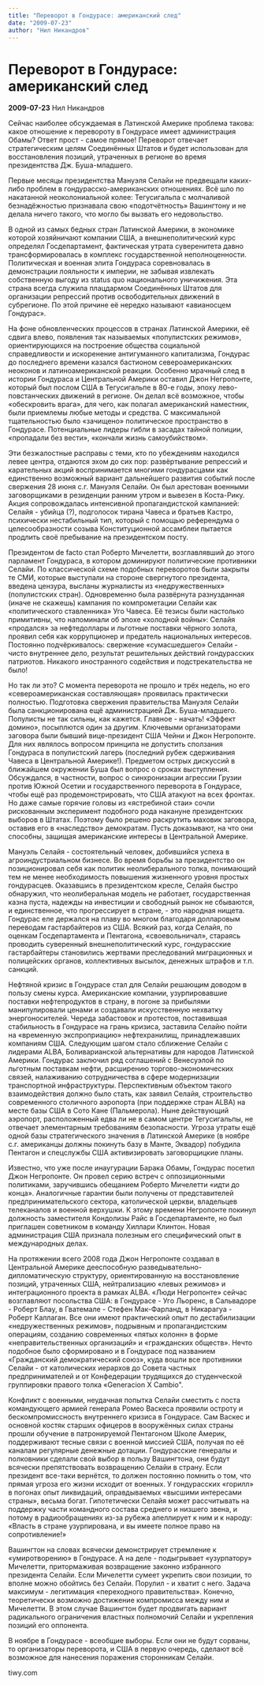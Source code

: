 ```yaml
---
title: "Переворот в Гондурасе: американский след"
date: "2009-07-23"
author: "Нил Никандров"
---
```


# Переворот в Гондурасе: американский след

**2009-07-23** Нил Никандров

Сейчас наиболее обсуждаемая в Латинской Америке проблема такова: какое отношение к перевороту в Гондурасе имеет администрация Обамы? Ответ прост - самое прямое! Переворот отвечает стратегическим целям Соединённых Штатов и будет использован для восстановления позиций, утраченных в регионе во время президентства Дж. Буша-младшего.

Первые месяцы президентства Мануэля Селайи не предвещали каких-либо проблем в гондурасско-американских отношениях. Всё шло по накатанной неоколониальной колее: Тегусигальпа с молчаливой безнадёжностью признавала свою «подотчётность» Вашингтону и не делала ничего такого, что могло бы вызвать его недовольство.

В одной из самых бедных стран Латинской Америки, в экономике которой хозяйничают компании США, а внешнеполитический курс определял Госдепартамент, фактическая утрата суверенитета давно трансформировалась в комплекс государственной неполноценности. Политическая и военная элита Гондураса соревновалась в демонстрации лояльности к империи, не забывая извлекать собственную выгоду из status quo национального уничижения. Эта страна всегда служила плацдармом Соединённых Штатов для организации репрессий против освободительных движений в субрегионе. По этой причине её нередко называют «авианосцем Гондурас».

На фоне обновленческих процессов в странах Латинской Америки, её сдвига влево, появления так называемых «популистских режимов», ориентирующихся на построение общества социальной справедливости и искоренение антигуманного капитализма, Гондурас до последнего времени казался бастионом североамериканских неоконов и латиноамериканской реакции. Особенно мрачный след в истории Гондураса и Центральной Америки оставил Джон Негропонте, который был послом США в Тегусигальпе в 80-е годы, эпоху лево-повстанческих движений в регионе. Он делал всё возможное, чтобы «обескровить врага», для чего, как полагал американский наместник, были приемлемы любые методы и средства. С максимальной тщательностью было «зачищено» политическое пространство в Гондурасе. Потенциальные лидеры гибли в засадах тайной полиции, «пропадали без вести», «кончали жизнь самоубийством».

Эти безжалостные расправы с теми, кто по убеждениям находился левее центра, отдаются эхом до сих пор: развёртывание репрессий и карательных акций воспринимается многими гондурасцами как единственно возможный вариант дальнейшего развития событий после свержения 28 июня с.г. Мануэля Селайи. Он был арестован военными заговорщиками в резиденции ранним утром и вывезен в Коста-Рику. Акция сопровождалась интенсивной пропагандистской кампанией: Селайя - убийца (?), подголосок тирана Чавеса и братьев Кастро, психически нестабильный тип, который с помощью референдума о целесообразности созыва Конституционной ассамблеи пытается продлить своё пребывание на президентском посту.

Президентом de facto стал Роберто Мичелетти, возглавлявший до этого парламент Гондураса, в котором доминируют политические противники Селайи. По классической схеме подобных переворотов были закрыты те СМИ, которые выступали на стороне свергнутого президента, введена цензура, высланы журналисты из «недружественных» (популистских стран). Одновременно была развёрнута разнузданная (иначе не скажешь) кампания по компрометации Селайи как «политического ставленника» Уго Чавеса. Её тезисы были настолько примитивны, что напоминали об эпохе «холодной войны»: Селайя «продался» за нефтедоллары и льготные поставки чёрного золота, проявил себя как коррупционер и предатель национальных интересов. Постоянно подчёркивалось: свержение «сумасшедшего» Селайи - чисто внутреннее дело, результат решительных действий гондурасских патриотов. Никакого иностранного содействия и подстрекательства не было!

Но так ли это? С момента переворота не прошло и трёх недель, но его «североамериканская составляющая» проявилась практически полностью. Подготовка свержения правительства Мануэля Селайи была санкционирована ещё администрацией Дж. Буша-младшего. Популисты не так сильны, как кажется. Главное - начать! «Эффект домино», посыплются один за другим. Ключевыми организаторами заговора были бывший вице-президент США Чейни и Джон Негропонте. Для них являлось вопросом принципа не допустить сползания Гондураса в популистский лагерь (последний рубеж сдерживания Чавеса в Центральной Америке!). Предметом острых дискуссий в ближайшем окружении Буша был вопрос о сроках выступления. Обсуждался, в частности, вопрос о синхронизации агрессии Грузии против Южной Осетии и государственного переворота в Гондурасе, чтобы ещё раз продемонстрировать, что США атакуют на всех фронтах. Но даже самые горячие головы из «ястребиной стаи» сочли рискованным эксперимент подобного рода накануне президентских выборов в Штатах. Поэтому было решено раскрутить маховик заговора, оставив его в «наследство» демократам. Пусть доказывают, на что они способны, защищая американские интересы в Центральной Америке.

Мануэль Селайя - состоятельный человек, добившийся успеха в агроиндустриальном бизнесе. Во время борьбы за президентство он позиционировал себя как политик неолиберального толка, понимающий тем не менее необходимость повышения жизненного уровня простых гондурасцев. Оказавшись в президентском кресле, Селайя быстро обнаружил, что неолиберальная модель не работает, государственная казна пуста, надежды на инвестиции и свободный рынок не сбываются, и единственное, что прогрессирует в стране, - это народная нищета. Гондурас еле держался на плаву во многом благодаря долларовым переводам гастарбайтеров из США. Всякий раз, когда Селайя, по оценкам Госдепартамента и Пентагона, «своевольничал», стараясь проводить суверенный внешнеполитический курс, гондурасские гастарбайтеры становились жертвами преследований миграционных и полицейских органов, коллективных высылок, денежных штрафов и т.п. санкций.

Нефтяной кризис в Гондурасе стал для Селайи решающим доводом в пользу смены курса. Американские компании, узурпировавшие поставки нефтепродуктов в страну, в погоне за прибылями манипулировали ценами и создавали искусственную нехватку энергоносителей. Череда забастовок и протестов, поставившая стабильность в Гондурасе на грань кризиса, заставила Селайю пойти на «временную экспроприацию» нефтехранилищ, принадлежавших компаниям США. Следующим шагом стало сближение Селайи с лидерами ALBA, Боливарианской альтернативы для народов Латинской Америки. Гондурас заключил ряд соглашений с Венесуэлой по льготным поставкам нефти, расширению торгово-экономических связей, налаживанию сотрудничества в сфере модернизации транспортной инфраструктуры. Перспективным объектом такого взаимодействия должно было стать, как заявил Селайя, строительство современного столичного аэропорта (при поддержке стран ALBA) на месте базы США в Сото Кане (Пальмерола). Ныне действующий аэропорт, расположенный едва ли не в самом центре Тегусигальпы, не отвечает элементарным требованиям безопасности. Угроза утраты ещё одной базы стратегического значения в Латинской Америке (в ноябре с.г. американцы должны покинуть базу в Манте, Эквадор) побудила Пентагон и спецслужбы США активизировать заговорщицкие планы.

Известно, что уже после инаугурации Барака Обамы, Гондурас посетил Джон Негропонте. Он провел серию встреч с оппозиционными политиками, заручившись обещанием Роберто Мичелетти «идти до конца». Аналогичные гарантии были получены от представителей предпринимательского сектора, католической церкви, владельцев телеканалов и военной верхушки. К этому времени Негропонте покинул должность заместителя Кондолизы Райс в Госдепартаменте, но был приглашен советником в команду Хиллари Клинтон. Новая администрация США признала полезным его специфический опыт в международных делах.

На протяжении всего 2008 года Джон Негропонте создавал в Центральной Америке дееспособную разведывательно-дипломатическую структуру, ориентированную на восстановление позиций, утраченных США, нейтрализацию «левых режимов» и интеграционного проекта в рамках ALBA. «Люди Негропонте» сейчас возглавляют посольства США: в Гондурасе - Уго Льоренс, в Сальвадоре - Роберт Блау, в Гватемале - Стефен Мак-Фарланд, в Никарагуа - Роберт Каллаган. Все они имеют практический опыт по дестабилизации «недружественных режимов», подрывным и пропагандистским операциям, созданию современных «пятых колонн» в форме «неправительственных организаций» и «гражданских обществ». Нечто подобное было сформировано и в Гондурасе под названием «Гражданский демократический союз», куда вошли все противники Селайи - от католических иерархов до Совета частных предпринимателей и от Конфедерации трудящихся до студенческой группировки правого толка «Generacion X Cambio".

Конфликт с военными, неудачная попытка Селайи сместить с поста командующего армией генерала Ромео Васкеса проявили остроту и бескомпромиссность внутреннего кризиса в Гондурасе. Сам Васкес и основной костяк старших офицеров в вооружённых силах страны прошли обучение в патронируемой Пентагоном Школе Америк, поддерживают тесные связи с военной миссией США, получая по её каналам регулярные денежные дотации. Гондурасские генералы и полковники сделали свой выбор в пользу Вашингтона, они будут всячески препятствовать возвращению Селайи в страну. Если президент все-таки вернётся, то должен постоянно помнить о том, что прямая угроза его жизни исходит от военных. У гондурасских «горилл» в погонах опыт ликвидаций, оправдываемых «высшими интересами страны», весьма богат. Гипотетически Селайя может рассчитывать на поддержку части командного состава среднего и низшего звена, и потому в радиообращениях из-за рубежа апеллирует к ним и к народу: «Власть в стране узурпирована, и вы имеете полное право на сопротивление!» 

Вашингтон на словах всячески демонстрирует стремление к «умиротворению» в Гондурасе. А на деле - подыгрывает «узурпатору» Мичелетти, притормаживая возвращение законно избранного президента Селайи. Если Мичелетти сумеет укрепить свои позиции, то вполне можно обойтись без Селайи. Порулил - и хватит с него. Задача максимум - легитимация «переходного правительства». Конечно, теоретически возможно достижение компромисса между ним и Мичелетти. В этом случае Вашингтон будет продвигать вариант радикального ограничения властных полномочий Селайи и укрепления позиций его оппонента.

В ноябре в Гондурасе - всеобщие выборы. Если они не будут сорваны, то организаторы переворота, и США в первую очередь, сделают всё возможное для нанесения поражения сторонникам Селайи.

tiwy.com